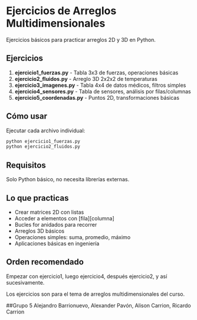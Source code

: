 # Ejercicios de Arreglos Multidimensionales

Ejercicios básicos para practicar arreglos 2D y 3D en Python.

## Ejercicios

1. **ejercicio1_fuerzas.py** - Tabla 3x3 de fuerzas, operaciones básicas
2. **ejercicio2_fluidos.py** - Arreglo 3D 2x2x2 de temperaturas  
3. **ejercicio3_imagenes.py** - Tabla 4x4 de datos médicos, filtros simples
4. **ejercicio4_sensores.py** - Tabla de sensores, análisis por filas/columnas
5. **ejercicio5_coordenadas.py** - Puntos 2D, transformaciones básicas

## Cómo usar

Ejecutar cada archivo individual:
```bash
python ejercicio1_fuerzas.py
python ejercicio2_fluidos.py
```

## Requisitos

Solo Python básico, no necesita librerías externas.

## Lo que practicas

- Crear matrices 2D con listas
- Acceder a elementos con [fila][columna]
- Bucles for anidados para recorrer
- Arreglos 3D básicos
- Operaciones simples: suma, promedio, máximo
- Aplicaciones básicas en ingeniería

## Orden recomendado

Empezar con ejercicio1, luego ejercicio4, después ejercicio2, y así sucesivamente.

Los ejercicios son para el tema de arreglos multidimensionales del curso.

##Grupo 5
Alejandro Barrionuevo, Alexander Pavón, Alison Carrion, Ricardo Carrion
